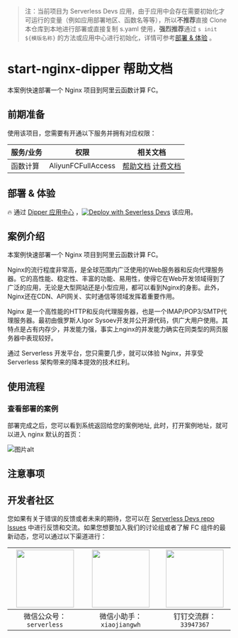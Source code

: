 
> 注：当前项目为 Serverless Devs 应用，由于应用中会存在需要初始化才可运行的变量（例如应用部署地区、函数名等等），所以**不推荐**直接 Clone 本仓库到本地进行部署或直接复制 s.yaml 使用，**强烈推荐**通过 `s init ${模版名称}` 的方法或应用中心进行初始化，详情可参考[部署 & 体验](#部署--体验) 。

# start-nginx-dipper 帮助文档

<description>

本案例快速部署一个 Nginx 项目到阿里云函数计算 FC。

</description>

<codeUrl>



</codeUrl>
<preview>



</preview>


## 前期准备

使用该项目，您需要有开通以下服务并拥有对应权限：

<service>



| 服务/业务 |  权限  | 相关文档 |
| --- |  --- | --- |
| 函数计算 |  AliyunFCFullAccess | [帮助文档](https://help.aliyun.com/product/2508973.html) [计费文档](https://help.aliyun.com/document_detail/2512928.html) |

</service>

<remark>



</remark>

<disclaimers>



</disclaimers>

## 部署 & 体验

<appcenter>
   
:fire: 通过 [Dipper 应用中心](https://devs.console.aliyun.com/applications/createtemplate=start-nginx-dipper) ，[![Deploy with Severless Devs](https://img.alicdn.com/imgextra/i1/O1CN01w5RFbX1v45s8TIXPz_!!6000000006118-55-tps-95-28.svg)](https://devs.console.aliyun.com/applications/createtemplate=start-nginx-dipper) 该应用。
   
</appcenter>
<deploy>

</deploy>

## 案例介绍

<appdetail id="flushContent">

本案例快速部署一个 Nginx 项目到阿里云函数计算 FC。

Nginx的流行程度非常高，是全球范围内广泛使用的Web服务器和反向代理服务器。它的高性能、稳定性、丰富的功能、易用性，使得它在Web开发领域得到了广泛的应用，无论是大型网站还是小型应用，都可以看到Nginx的身影。此外，Nginx还在CDN、API网关、实时通信等领域发挥着重要作用。

Nginx 是一个高性能的HTTP和反向代理服务器，也是一个IMAP/POP3/SMTP代理服务器。最初由俄罗斯人Igor Sysoev开发并公开源代码，供广大用户使用。其特点是占有内存少，并发能力强，事实上nginx的并发能力确实在同类型的网页服务器中表现较好。

通过 Serverless 开发平台，您只需要几步，就可以体验 Nginx，并享受 Serverless 架构带来的降本提效的技术红利。

</appdetail>

## 使用流程

<usedetail id="flushContent">

### 查看部署的案例
部署完成之后，您可以看到系统返回给您的案例地址,  此时，打开案例地址，就可以进入 nginx 默认的首页：

![图片alt](https://img.alicdn.com/imgextra/i4/O1CN01WRHUqZ1GFdqox6vMp_!!6000000000593-0-tps-2988-958.jpg)

</usedetail>

## 注意事项

<matters id="flushContent">
</matters>


<devgroup>


## 开发者社区

您如果有关于错误的反馈或者未来的期待，您可以在 [Serverless Devs repo Issues](https://github.com/serverless-devs/serverless-devs/issues) 中进行反馈和交流。如果您想要加入我们的讨论组或者了解 FC 组件的最新动态，您可以通过以下渠道进行：

<p align="center">  

| <img src="https://serverless-article-picture.oss-cn-hangzhou.aliyuncs.com/1635407298906_20211028074819117230.png" width="130px" > | <img src="https://serverless-article-picture.oss-cn-hangzhou.aliyuncs.com/1635407044136_20211028074404326599.png" width="130px" > | <img src="https://images.devsapp.cn/fc-faq/33947367.png" width="130px" > |
| --------------------------------------------------------------------------------------------------------------------------------- | --------------------------------------------------------------------------------------------------------------------------------- | --------------------------------------------------------------------------------------------------------------------------------- |
| <center>微信公众号：`serverless`</center>                                                                                         | <center>微信小助手：`xiaojiangwh`</center>                                                                                        | <center>钉钉交流群：`33947367`</center>                                                                                           |
</p>
</devgroup>
